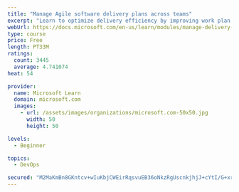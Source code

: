 ```yaml
---
title: "Manage Agile software delivery plans across teams"
excerpt: "Learn to optimize delivery efficiency by improving work plan visibility across teams."
webUrl: https://docs.microsoft.com/en-us/learn/modules/manage-delivery-plans/
type: course
price: Free
length: PT33M
ratings:
  count: 3445
  average: 4.741074
heat: 54

provider:
  name: Microsoft Learn
  domain: microsoft.com
  images:
    - url: /assets/images/organizations/microsoft.com-50x50.jpg
      width: 50
      height: 50

levels:
  - Beginner

topics:
  - DevOps

secured: "M2MaKmBn8GKntcv+wIuKbjCWEirRqsvuEB36oNkzRgUscnkjhjJ+cYtI/G+xr984Kksmt/RhiDVCIaXx6XCosBHXvs58J0SqMhPNmm+ppR/4Zti1YTRAb5uHwg/bW+hXOLAuRjwe03yTdAysbVRzcwXNVJIPgjQqpG2cPeQH3wRqbvTXdh6WjNrZGen065O1LjFjqYE6ZBb1Fe9GdH4/XwjWMTnD37TlnbAOvMAYBIAlBjOvXtOY+6fMMZ4/XB6uKh7amayPLywz0vUJZ0Ss+ASUT9vYlhiCPvnFy1cqxAwqmn3KnuQQ6w7D/zKozmzliBywJ0GUIWeeS+vXqv2c1Lh43Z3LKkAH6ECsA80KmjGISeY7xfYZUnOChJGzjYW/9E/ISmZPryA6vsGXe4ydQ8DXWzySVN28Yrtgz/F/xHA=;jzEVjOH+Lx3j6eemj/wmbg=="
---
```


